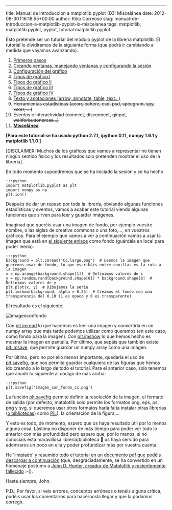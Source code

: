 ---
title: Manual de introducción a matplotlib.pyplot (IX): Miscelánea
date: 2012-08-30T16:18:55+00:00
author: Kiko Correoso
slug: manual-de-introduccion-a-matplotlib-pyplot-ix-miscelanea
tags: matplotlib, matplotlib.pyplot, pyplot, tutorial matplotlib.pyplot

Esto pretende ser un tutorial del módulo pyplot de la librería matplotlib. El tutorial lo dividiremos de la siguiente forma (que podrá ir cambiando a medida que vayamos avanzando).

  1. [Primeros pasos](http://pybonacci.org/2012/05/14/manual-de-introduccion-a-matplotlib-pyplot-i/ "Manual de introducción a matplotlib.pyplot (I): Primeros pasos")
  2. [Creando ventanas, manejando ventanas y configurando la sesión](http://pybonacci.org/2012/05/19/manual-de-introduccion-a-matplotlib-pyplot-ii-creando-y-manejando-ventanas-y-configurando-la-sesion/ "Manual de introducción a matplotlib.pyplot (II): Creando y manejando ventanas y configurando la sesión")
  3. [Configuración del gráfico](http://pybonacci.org/2012/05/25/manual-de-introduccion-a-matplotlib-pyplot-iii-configuracion-del-grafico/ "Manual de introducción a matplotlib.pyplot (III): Configuración del gráfico")
  4. [Tipos de gráfico I](http://pybonacci.org/2012/06/04/manual-de-introduccion-a-matplotlib-pyplot-iv-tipos-de-grafico-i/ "Manual de introducción a matplotlib.pyplot (IV): Tipos de gráfico (I)")
  5. [Tipos de gráfico II](http://pybonacci.org/2012/06/23/manual-de-introduccion-a-matplotlib-pyplot-v-tipos-de-grafico-ii/ "Manual de introducción a matplotlib.pyplot (V): Tipos de gráfico (II)")
  6. [Tipos de gráfico III](http://pybonacci.org/2012/07/01/manual-de-introduccion-a-matplotlib-pyplot-vi-tipos-de-grafico-iii/ "Manual de introducción a matplotlib.pyplot (VI): Tipos de gráfico (III)")
  7. [Tipos de gráfico IV](http://pybonacci.org/2012/07/29/manual-de-introduccion-a-matplotlib-pyplot-vii-tipos-de-grafico-iv/ "Manual de introducción a matplotlib.pyplot (VII): Tipos de gráfico (IV)")
  8. [Texto y anotaciones (arrow, annotate, table, text...)](http://pybonacci.org/2012/08/24/manual-de-introduccion-a-matplotlib-pyplot-viii-texto-y-anotaciones/ "Manual de introducción a matplotlib.pyplot (VIII): Texto y anotaciones")
  9. <del>Herramientas estadísticas (acorr, cohere, csd, psd, specgram, spy, xcorr, ...)</del>
 10. <del>Eventos e interactividad (connect, disconnect, ginput, waitforbuttonpress...)</del>
 11. **[Miscelánea](http://pybonacci.org/2012/08/30/manual-de-introduccion-a-matplotlib-pyplot-ix-miscelanea/ "Manual de introducción a matplotlib.pyplot (IX): Miscelánea")**

**[Para este tutorial se ha usado python 2.7.1, ipython 0.11, numpy 1.6.1 y matplotlib 1.1.0 ]**

[DISCLAIMER: Muchos de los gráficos que vamos a representar no tienen ningún sentido físico y los resultados solo pretenden mostrar el uso de la librería].

En todo momento supondremos que se ha iniciado la sesión y se ha hecho

    :::python
    import matplotlib.pyplot as plt
    import numpy as np
    plt.ion()

Después de dar un repaso por toda la librería, obviando algunas funciones estadísticas y eventos, vamos a acabar este tutorial viendo algunas funciones que sirven para leer y guardar imágenes.

Imaginad que queréis usar una imagen de fondo, por ejemplo vuestro nombre, o las siglas de creative commons o una foto,..., en vuestros gráficos. Para el ejemplo que vamos a ver a continuación vamos a usar la imagen que está en [el siguiente enlace](https://upload.wikimedia.org/wikipedia/commons/9/94/Cc_large.png) como fondo (guárdala en local para poder leerla).

    :::python
    background = plt.imread('Cc.large.png')  # Leemos la imagen que queremos usar de fondo, lo que escribáis entre comillas es la ruta a la imagen
    x = np.arange(background.shape[1])  # Definimos valores de x
    y = np.random.rand(background.shape[0]) * background.shape[0]  # Definimos valores de y
    plt.plot(x, y)  # Dibujamos la serie
    plt.imshow(background, alpha = 0.25)  # Creamos el fondo con una transparencia del 0.10 (1 es opaco y 0 es transparente)

El resultado es el siguiente:

![imagenconfondo](http://pybonacci.org/images/2012/08/imagenconfondo.png)

Con [plt.imread](http://matplotlib.sourceforge.net/api/pyplot_api.html#matplotlib.pyplot.imread) lo que hacemos es leer una imagen y convertirla en un numpy array que más tarde podemos utilizar como queramos (en este caso, como fondo para la imagen). Con [plt.imshow](http://matplotlib.sourceforge.net/api/pyplot_api.html#matplotlib.pyplot.imshow) lo que hemos hecho es mostrar la imagen en pantalla. Por último, que sepáis que también existe [plt.imsave](http://matplotlib.sourceforge.net/api/pyplot_api.html#matplotlib.pyplot.imsave), que permite guardar un numpy array como una imagen.

<!--more-->

Por último, pero no por ello menos importante, quedaría el uso de [plt.savefig](http://matplotlib.sourceforge.net/api/pyplot_api.html#matplotlib.pyplot.savefig), que nos permite guardar cualquiera de las figuras que hemos ido creando a lo largo de todo el tutorial. Para el anterior caso, solo tenemos que añadir lo siguiente al código de más arriba:

    :::python
    plt.savefig('imagen_con_fondo_cc.png')

La función [plt.savefig](http://matplotlib.sourceforge.net/api/pyplot_api.html#matplotlib.pyplot.savefig) permite definir la resolución de la imagen, el formato de salida (por defecto, matplotlib solo permite los formatos png, eps, ps, png y svg, si queremos usar otros formatos haría falta instalar otras librerías ([o bibliotecas](https://twitter.com/Pybonacci/status/237517866646249472)) como [PIL](http://www.pythonware.com/products/pil/)), la orientación de la figura,...

Y esto es todo, de momento, espero que os haya resultado útil por lo menos alguna cosa. Lástima no disponer de más tiempo para poder ver todo lo anterior con más profundidad pero espero que, por lo menos, si no conocíais esta maravillosa librería/biblioteca 🙂 os haya servido para adentraros un poco en ella y poder profundizar más por vuestra cuenta.

He 'limpiado' y resumido [todo el tutorial en un documento pdf que podéis descargar a continuación](http://pybonacci.org/images/2012/08/tutorial-de-matplotlib-pyplotv0-1-201208311.pdf) (que, desgraciadamente, se ha convertido en un homenaje póstumo a [John D. Hunter, creador de Matplotlib y ](http://numfocus.org/johnhunter./)[recientemente fallecido](http://numfocus.org/johnhunter./) :-().

Hasta siempre, John.

P.D.: Por favor, si veis errores, conceptos erróneos o tenéis alguna crítica, podéis usar los comentarios para hacérnosla llegar y que la podamos corregir.
